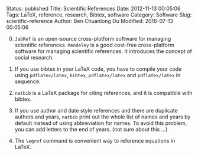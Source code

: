 Status: published
Title: Scientific References
Date: 2012-11-13 00:05:06
Tags: LaTeX, reference, research, Bibtex, software
Category: Software
Slug: scientfic-reference
Author: Ben Chuanlong Du
Modified: 2016-07-13 00:05:06


0. `JabRef` is an open-source cross-plotform software for managing scientific references.
`Mendeley` is a good cost-free cross-platform software for managing scientific references.
It introduces the concept of social research.

1. If you use bibtex in your LaTeX code, 
you have to compile your code using `pdflatex/latex`, `bibtex`, `pdflatex/latex` and `pdflatex/latex` in sequence.

2. `natbib` is a LaTeX package for citing references, and it is compatible with bibtex.

3. If you use author and date style references and there are duplicate
authors and years, `natbib` print out the whole list of names and years
by default instead of using abbreviation for names. To avoid this
problem, you can add letters to the end of years. (not sure about this ...)

4. The `\eqref` command is convenient way to reference equations in LaTeX.


